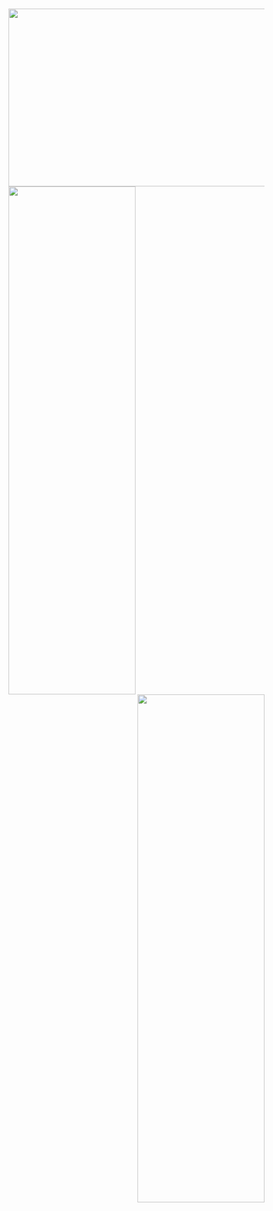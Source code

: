 <h1 align="center"><img align="left" src ="https://user-images.githubusercontent.com/75061655/234398077-54113255-5128-4b82-89da-6a3fc6df64ed.gif" width = "1100" height = "350"/></h1>
<p>
  <img align="left" src ="https://user-images.githubusercontent.com/75061655/234397617-dd4469f6-c4e2-46b4-b89c-c1459053b4ca.gif" width = "250" height = "1000"/>
  <img align="right" src ="https://user-images.githubusercontent.com/75061655/234397750-7418e4f6-08c9-46f2-b00f-bac51fb66186.gif" width = "250" height = "1000"/>
</p>



